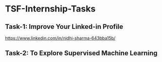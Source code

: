 # TSF-Internship-Tasks
## Task-1: Improve Your Linked-in Profile
 https://www.linkedin.com/in/nidhi-sharma-643bba15b/
## Task-2: To Explore Supervised Machine Learning

